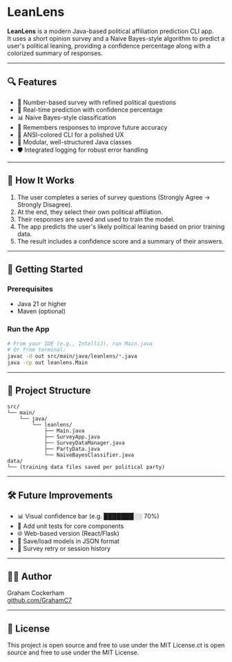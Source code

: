# LeanLens

**LeanLens** is a modern Java-based political affiliation prediction CLI app.  
It uses a short opinion survey and a Naive Bayes-style algorithm to predict a user's political leaning, providing a confidence percentage along with a colorized summary of responses.

---

## 🔍 Features

- 🔢 Number-based survey with refined political questions
- 🎯 Real-time prediction with confidence percentage
- 📊 Naive Bayes-style classification
- 🧠 Remembers responses to improve future accuracy
- 🎨 ANSI-colored CLI for a polished UX
- 🧱 Modular, well-structured Java classes
- 🛡️ Integrated logging for robust error handling

---

## 🧠 How It Works

1. The user completes a series of survey questions (Strongly Agree → Strongly Disagree).
2. At the end, they select their own political affiliation.
3. Their responses are saved and used to train the model.
4. The app predicts the user's likely political leaning based on prior training data.
5. The result includes a confidence score and a summary of their answers.

---

## 🚀 Getting Started

### Prerequisites

- Java 21 or higher
- Maven (optional)

### Run the App

```bash
# From your IDE (e.g., IntelliJ), run Main.java
# Or from terminal:
javac -d out src/main/java/leanlens/*.java
java -cp out leanlens.Main
```

---

## 📁 Project Structure

```
src/
└── main/
    └── java/
        └── leanlens/
            ├── Main.java
            ├── SurveyApp.java
            ├── SurveyDataManager.java
            ├── PartyData.java
            └── NaiveBayesClassifier.java
data/
└── (training data files saved per political party)
```

---

## 🛠️ Future Improvements

- 📊 Visual confidence bar (e.g. ███████░░ 70%)
- 🧪 Add unit tests for core components
- 🌐 Web-based version (React/Flask)
- 📂 Save/load models in JSON format
- 🔁 Survey retry or session history

---

## 👨‍💻 Author

Graham Cockerham  
[github.com/GrahamC7](https://github.com/GrahamC7)

---

## 📜 License

This project is open source and free to use under the MIT License.ct is open source and free to use under the MIT License.